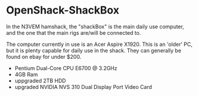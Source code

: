 # OpenShack-ShackBox

In the N3VEM hamshack, the "shackBox" is the main daily use computer, and the one that the main rigs are/will be connected to.

The computer currently in use is an Acer Aspire X1920.  This is an 'older' PC, but it is plenty capable for daily use in the shack.
They can generally be found on ebay for under $200.

  - Pentium Dual-Core CPU E6700 @ 3.2GHz
  - 4GB Ram
  - uppgraded 2TB HDD
  - upgraded NVIDIA NVS 310 Dual Display Port Video Card
